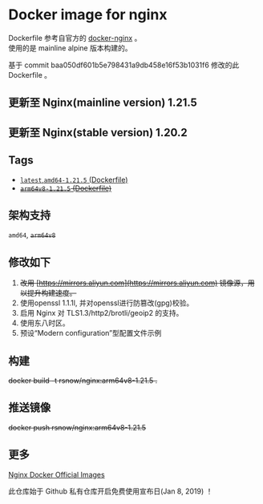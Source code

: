 # Docker image for nginx

Dockerfile 参考自官方的 [docker-nginx](https://github.com/nginxinc/docker-nginx/tree/master/mainline/alpine) 。  
使用的是 mainline alpine 版本构建的。  

基于 commit baa050df601b5e798431a9db458e16f53b1031f6 修改的此 Dockerfile 。

## 更新至 Nginx(mainline version) 1.21.5
## 更新至 Nginx(stable version) 1.20.2

## Tags 

* [`latest`,`amd64-1.21.5` (Dockerfile)](https://github.com/Ran-snow/docker-nginx/blob/master/Dockerfile)
* ~~[`arm64v8-1.21.5` (Dockerfile)](https://github.com/Ran-snow/docker-nginx/blob/master/Dockerfile)~~

## 架构支持

`amd64`, ~~`arm64v8`~~

## 修改如下
1. ~~改用 [https://mirrors.aliyun.com](https://mirrors.aliyun.com) 镜像源，用以提升构建速度。~~
2. 使用openssl 1.1.1l, 并对openssl进行防篡改(gpg)校验。
3. 启用 Nginx 对 TLS1.3/http2/brotli/geoip2 的支持。
4. 使用东八时区。
5. 预设“Modern configuration”型配置文件示例

## 构建

~~docker build -t rsnow/nginx:arm64v8-1.21.5 .~~

## 推送镜像

~~docker push rsnow/nginx:arm64v8-1.21.5~~

## 更多

[Nginx Docker Official Images](https://hub.docker.com/_/nginx)

此仓库始于 Github 私有仓库开启免费使用宣布日(Jan 8, 2019) ！